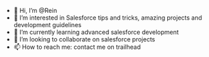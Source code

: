 - 👋 Hi, I’m @Rein
- 👀 I’m interested in Salesforce tips and tricks, amazing projects and development guidelines
- 🌱 I’m currently learning advanced salesforce development
- 💞️ I’m looking to collaborate on salesforce projects
- 📫 How to reach me: contact me on trailhead

<!---
DrPacho/DrPacho is a ✨ special ✨ repository because its `README.md` (this file) appears on your GitHub profile.
You can click the Preview link to take a look at your changes.
--->
